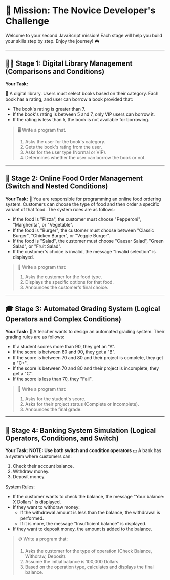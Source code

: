# 🌟 Mission: The Novice Developer's Challenge

Welcome to your second JavaScript mission! Each stage will help you build your skills step by step. Enjoy the journey! 🎮

---

## 🧑‍💻 Stage 1: Digital Library Management (Comparisons and Conditions)

**Your Task:**

📝 A digital library. Users must select books based on their category. Each book has a rating, and user can borrow a book provided that:

- The book's rating is greater than 7.
- If the book's rating is between 5 and 7, only VIP users can borrow it.
- If the rating is less than 5, the book is not available for borrowing.

> 🖥️ Write a program that.
>
> 1. Asks the user for the book's category.
> 2. Gets the book's rating from the user.
> 3. Asks for the user type (Normal or VIP).
> 4. Determines whether the user can borrow the book or not.

---

## 🍕 Stage 2: Online Food Order Management (Switch and Nested Conditions)

**Your Task:**
🍔 You are responsible for programming an online food ordering system. Customers can choose the type of food and then order a specific variant of that food. The system rules are as follows:

- If the food is "Pizza", the customer must choose "Pepperoni", "Margherita", or "Vegetable".
- If the food is "Burger", the customer must choose between "Classic Burger", "Chicken Burger", or "Veggie Burger".
- If the food is "Salad", the customer must choose "Caesar Salad", "Green Salad", or "Fruit Salad".
- If the customer's choice is invalid, the message "Invalid selection" is displayed.

> 🥗 Write a program that:
>
> 1. Asks the customer for the food type.
> 2. Displays the specific options for that food.
> 3. Announces the customer's final choice.

---

## 🎓 Stage 3: Automated Grading System (Logical Operators and Complex Conditions)

**Your Task:**
🏫 A teacher wants to design an automated grading system. Their grading rules are as follows:

- If a student scores more than 90, they get an "A".
- If the score is between 80 and 90, they get a "B".
- If the score is between 70 and 80 and their project is complete, they get a "C+".
- If the score is between 70 and 80 and their project is incomplete, they get a "C".
- If the score is less than 70, they "Fail".

> 📓 Write a program that:
>
> 1. Asks for the student's score.
> 2. Asks for their project status (Complete or Incomplete).
> 3. Announces the final grade.

---

## 🏦 Stage 4: Banking System Simulation (Logical Operators, Conditions, and Switch)

**Your Task:**
**NOTE: Use both switch and condition operators**
💵 A bank has a system where customers can:

1. Check their account balance.
2. Withdraw money.
3. Deposit money.

System Rules:

- If the customer wants to check the balance, the message "Your balance: X Dollars" is displayed.
- If they want to withdraw money:
  - If the withdrawal amount is less than the balance, the withdrawal is performed.
  - If it is more, the message "Insufficient balance" is displayed.
- If they want to deposit money, the amount is added to the balance.

> 🪙 Write a program that:
>
> 1. Asks the customer for the type of operation (Check Balance, Withdraw, Deposit).
> 2. Assume the initial balance is 100,000 Dollars.
> 3. Based on the operation type, calculates and displays the final balance.
